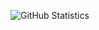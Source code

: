 ![GitHub Statistics](https://github-readme-stats.vercel.app/api?username=DenisZackharov&count_private=true&show_icons=true&include_all_commits=true)
